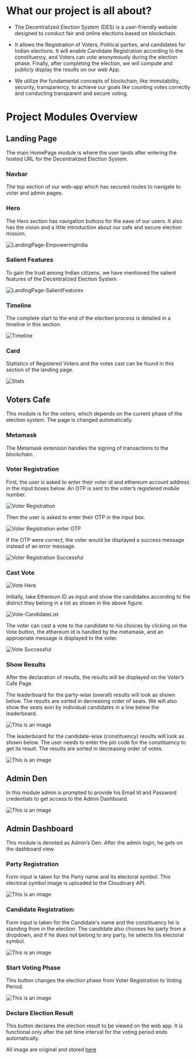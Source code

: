 # What our project is all about?

- The Decentralized Election System (DES) is a user-friendly website designed to conduct fair and online elections based on blockchain.

- It allows the Registration of Voters, Political parties, and candidates for Indian elections. It will enable Candidate Registration according to the constituency, and Voters can vote anonymously during the election phase. Finally, after completing the election, we will compute and publicly display the results on our web App.

- We utilize the fundamental concepts of blockchain, like immutability, security, transparency, to achieve our goals like counting votes correctly and conducting transparent and secure voting.

# Project Modules Overview

## Landing Page

The main HomePage module is where the user lands after entering the hosted URL for the Decentralized Election System.

### Navbar

<!-- ![Navbar](https://res.cloudinary.com/https-mykart1-herokuapp-com/image/upload/v1639042507/ElectionDapp/Images/AdminDashboard-StartVote_vcbkpa.png) -->

The top section of our web-app which has secured routes to navigate to voter and admin pages.

### Hero

The Hero section has navigation buttons for the ease of our users. It also has the vision and a little introduction about our safe and secure election mission.

![LandingPage-EmpoweringIndia](https://res.cloudinary.com/https-mykart1-herokuapp-com/image/upload/v1639042508/ElectionDapp/Images/LandingPage-EmpoweringIndia_d9yafa.png)

### Salient Features

To gain the trust among Indian citizens, we have mentioned the salient features of the Decentralized Election System.

![LandingPage-SalientFeatures](https://res.cloudinary.com/https-mykart1-herokuapp-com/image/upload/v1639042508/ElectionDapp/Images/LandingPage-SalientFeatures_knu3fm.png)

### Timeline

The complete start to the end of the election process is detailed in a timeline in this section.

![Timeline](https://res.cloudinary.com/https-mykart1-herokuapp-com/image/upload/v1639042509/ElectionDapp/Images/Timeline_bryabg.png)

### Card

Statistics of Registered Voters and the votes cast can be found in this section of the landing page.

![Stats](https://res.cloudinary.com/https-mykart1-herokuapp-com/image/upload/v1639042509/ElectionDapp/Images/Stats_gh8dn8.png)

## Voters Cafe

This module is for the voters, which depends on the current phase of the election system. The page is changed automatically.

### Metamask

The Metamask extension handles the signing of transactions to the blockchain.

### Voter Registration

First, the user is asked to enter their voter id and ethereum account address in the input boxes below. An OTP is sent to the voter’s registered mobile number.

![Voter Registration](https://res.cloudinary.com/https-mykart1-herokuapp-com/image/upload/v1639042509/ElectionDapp/Images/VoterRegistration_enlgld.png)

Then the user is asked to enter their OTP in the input box.

![Voter Registration enter OTP](https://res.cloudinary.com/https-mykart1-herokuapp-com/image/upload/v1639042509/ElectionDapp/Images/VoterRegistration-enterOTP_pczman.png)

If the OTP were correct, the voter would be displayed a success message instead of an error message.

![Voter Registration Successful](https://res.cloudinary.com/https-mykart1-herokuapp-com/image/upload/v1639042508/ElectionDapp/Images/RegistrationSuccessful_vpq5z3.png)

### Cast Vote

![Vote Here](https://res.cloudinary.com/https-mykart1-herokuapp-com/image/upload/v1639042509/ElectionDapp/Images/VoterHere_nznvks.png)

Initially, take Ethereum ID as input and show the candidates according to the district they belong in a list as shown in the above figure.

![Vote-CandidateList](https://res.cloudinary.com/https-mykart1-herokuapp-com/image/upload/v1639042509/ElectionDapp/Images/Vote-CandidateList_zdoqwn.png)

The voter can cast a vote to the candidate to his choices by clicking on the Vote button, the ethereum id is handled by the metamask, and an appropriate message is displayed to the voter.

![Vote Successful](https://res.cloudinary.com/https-mykart1-herokuapp-com/image/upload/v1639042509/ElectionDapp/Images/VoteSuccessful_lt1jaa.png)

### Show Results

After the declaration of results, the results will be displayed on the Voter’s Cafe Page.

The leaderboard for the party-wise (overall) results will look as shown below. The results are sorted in decreasing order of seats. We will also show the seats won by individual candidates in a line below the leaderboard.

![This is an image](https://res.cloudinary.com/https-mykart1-herokuapp-com/image/upload/v1639042508/ElectionDapp/Images/Leaderboard-Party_t0qetu.png)

The leaderboard for the candidate-wise (constituency) results will look as shown below. The user needs to enter the pin code for the constituency to get its result. The results are sorted in decreasing order of votes.

![This is an image](https://res.cloudinary.com/https-mykart1-herokuapp-com/image/upload/v1639042508/ElectionDapp/Images/Leaderboard-Candidate_cl3gtk.png)

## Admin Den

In this module admin is prompted to provide his Email Id and Password credentials to get access to the Admin Dashboard.

![This is an image](https://res.cloudinary.com/https-mykart1-herokuapp-com/image/upload/v1639042507/ElectionDapp/Images/AdminLogin_gtxcd7.png)

## Admin Dashboard

This module is denoted as Admin’s Den. After the admin login, he gets on the dashboard view.

### Party Registration

Form input is taken for the Party name and its electoral symbol. This electoral symbol image is uploaded to the Cloudinary API.

![This is an image](https://res.cloudinary.com/https-mykart1-herokuapp-com/image/upload/v1639042508/ElectionDapp/Images/PartyRegistration_k6ykxk.png)

### Candidate Registration:

Form input is taken for the Candidate's name and the constituency he is standing from in the election. The candidate also chooses his party from a dropdown, and if he does not belong to any party, he selects his electoral symbol.

![This is an image](https://res.cloudinary.com/https-mykart1-herokuapp-com/image/upload/v1639042507/ElectionDapp/Images/CandidateRegistration_ywunrg.png)

### Start Voting Phase

This button changes the election phase from Voter Registration to Voting Period.

![This is an image](https://res.cloudinary.com/https-mykart1-herokuapp-com/image/upload/v1639042507/ElectionDapp/Images/AdminDashboard-StartVote_vcbkpa.png)

### Declare Election Result

This button declares the election result to be viewed on the web app. It is functional only after the set time interval for the voting period ends automatically.

All image are original and stored [here](https://drive.google.com/drive/folders/1H5mbVeP5TYveA3YZA2g4fbiremFyYaio?usp=sharing)
